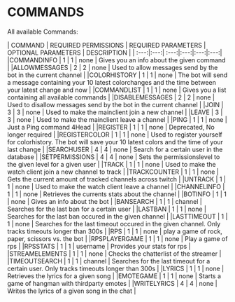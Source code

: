 # COMMANDS
All available Commands:

| COMMAND | REQUIRED PERMISSIONS | REQUIRED PARAMETERS | OPTIONAL PARAMETERS | DESCRIPTION |
| :---:|:---:| :---:|:---:|:---:|:---:|
|COMMANDINFO | 1 | 1 | none | Gives you an info about the given command |
|ALLOWMESSAGES | 2 | 2 | none | Used to allow messages send by the bot in the current channel |
|COLORHISTORY | 1 | 1 | none | The bot will send a message containing your 10 latest colorchanges and the time between your latest change and now |
|COMMANDLIST | 1 | 1 | none | Gives you a list containing all available commands |
|DISABLEMESSAGES | 2 | 2 | none | Used to disallow messages send by the bot in the current channel |
|JOIN | 3 | 3 | none | Used to make the mainclient join a new channel |
|LEAVE | 3 | 3 | none | Used to make the mainclient leave a channel |
|PING | 1 | 1 | none | Just a Ping command 4Head |
|REGISTER | 1 | 1 | none | Deprecated, No longer required |
|REGISTERCOLOR | 1 | 1 | none | Used to register yourself for colorhistory. The bot will save your 10 latest colors and the time of your last change |
|SEARCHUSER | 4 | 4 | none | Search for a certain user in the database |
|SETPERMISSIONS | 4 | 4 | none | Sets the permissionslevel to the given level for a given user |
|TRACK | 1 | 1 | none | Used to make the watch client join a new channel to track |
|TRACKCOUNTER | 1 | 1 | none | Gets the current amount of tracked channels across twitch |
|UNTRACK | 1 | 1 | none | Used to make the watch client leave a channel |
|CHANNELINFO | 1 | 1 | none | Retrieves the currents stats about the channel |
|BOTINFO | 1 | 1 | none | Gives an info about the bot |
|BANSEARCH | 1 | 1 | channel | Searches for the last ban for a certain user |
|LASTBAN | 1 | 1 | none | Searches for the last ban occured in the given channel |
|LASTTIMEOUT | 1 | 1 | none | Searches for the last timeout occured in the given channel. Only tracks timeouts longer than 300s |
|RPS | 1 | 1 | none | play a game of rock, paper, scissors vs. the bot |
|RPSPLAYERGAME | 1 | 1 | none | Play a game of rps |
|RPSSTATS | 1 | 1 | username | Provides your stats for rps |
|STREAMELEMENTS | 1 | 1 | none | Checks the chatterlist of the streamer |
|TIMEOUTSEARCH | 1 | 1 | channel | Searches for the last timeout for a certain user. Only tracks timeouts longer than 300s |
|LYRICS | 1 | 1 | none | Retrieves the lyrics for a given song |
|EMOTEGAME | 1 | 1 | none | Starts a game of hangman with thirdparty emotes |
|WRITELYRICS | 4 | 4 | none | Writes the lyrics of a given song in the chat |